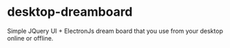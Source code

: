 # desktop-dreamboard
Simple JQuery UI + ElectronJs dream board that you use from your desktop online or offline.
